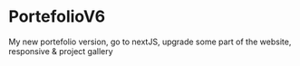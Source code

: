 # PortefolioV6
My new portefolio version, go to nextJS, upgrade some part of the website, responsive &amp; project gallery
